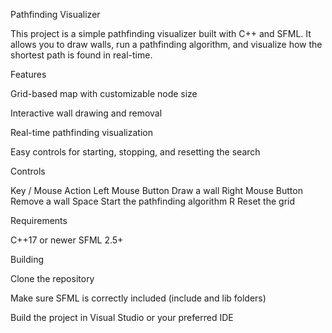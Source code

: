 Pathfinding Visualizer

This project is a simple pathfinding visualizer built with C++ and SFML.
It allows you to draw walls, run a pathfinding algorithm, and visualize how the shortest path is found in real-time.

Features

Grid-based map with customizable node size

Interactive wall drawing and removal

Real-time pathfinding visualization

Easy controls for starting, stopping, and resetting the search

Controls

Key / Mouse Action
Left Mouse Button Draw a wall
Right Mouse Button Remove a wall
Space Start the pathfinding algorithm
R Reset the grid

Requirements

C++17 or newer
SFML 2.5+

Building

Clone the repository

Make sure SFML is correctly included (include and lib folders)

Build the project in Visual Studio or your preferred IDE
